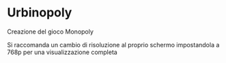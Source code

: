 # Urbinopoly
 Creazione del gioco Monopoly

 Si raccomanda un cambio di risoluzione al proprio schermo impostandola a 768p per una visualizzazione completa

